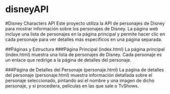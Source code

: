  disneyAPI
=============
#Disney Characters API
Este proyecto utiliza la API de personajes de Disney para mostrar información sobre los personajes de Disney. La página web incluye una lista de personajes en la página principal y permite hacer clic en cada personaje para ver detalles más específicos en una página separada.

##Páginas y Estructura
###Página Principal (index.html)
La página principal (index.html) muestra una lista de personajes de Disney. Cada personaje es un enlace que redirige a la página de detalles del personaje.

###Página de Detalles del Personaje (personaje.html)
La página de detalles del personaje (personaje.html) muestra información detallada sobre el personaje seleccionado, pintando así el nombre y una imagen de dicho personaje, y si procediera, películas en las que sale o TvShows.
